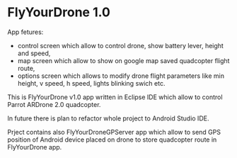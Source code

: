 # FlyYourDrone 1.0

App fetures:
- control screen which allow to control drone, show battery lever, height and speed,
- map screen which allow to show on google map saved quadcopter flight route,
- options screen which allows to modify drone flight parameters like min height, v speed, h speed, lights blinking swich etc.

This is FlyYourDrone v1.0 app written in Eclipse IDE which allow to control Parrot ARDrone 2.0 quadcopter.

In future there is plan to refactor whole project to Android Studio IDE.

Prject contains also FlyYourDroneGPServer app which allow to send GPS position of Android device placed on drone to store quadcopter route in FlyYourDrone app.
